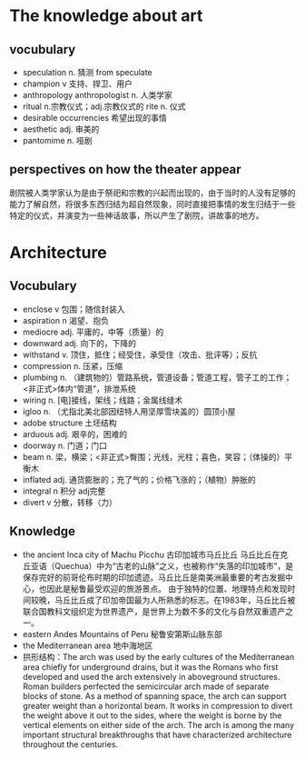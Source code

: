 # The knowledge about art
## vocubulary
+ speculation  n. 猜测 from speculate
+ champion    v 支持、捍卫、用户
+ anthropology anthropologist   n. 人类学家
+ ritual n.宗教仪式；adj.宗教仪式的     rite  n. 仪式
+ desirable occurrencies 希望出现的事情
+ aesthetic adj. 审美的
+ pantomime n. 哑剧

## perspectives on how the theater appear
剧院被人类学家认为是由于祭祀和宗教的兴起而出现的，由于当时的人没有足够的能力了解自然，将很多东西归结为超自然现象，同时直接把事情的发生归结于一些特定的仪式，并演变为一些神话故事，所以产生了剧院，讲故事的地方。

# Architecture
## Vocubulary 
+ enclose  v 包围；随信封装入
+ aspiration n 渴望、抱负
+ mediocre adj. 平庸的，中等（质量）的
+ downward adj. 向下的，下降的
+ withstand v. 顶住，抵住；经受住，承受住（攻击、批评等）；反抗
+ compression n. 压紧，压缩
+ plumbing n. （建筑物的）管路系统，管道设备；管道工程，管子工的工作；<非正式>体内“管道”，排泄系统
+ wiring n. [电]接线，架线；线路；金属线缝术
+ igloo n. （尤指北美北部因纽特人用坚厚雪块盖的）圆顶小屋
+ adobe structure 土坯结构
+ arduous adj. 艰辛的，困难的
+ doorway n. 门道；门口
+ beam n. 梁，横梁；<非正式>臀围；光线，光柱；喜色，笑容；（体操的）平衡木
+ inflated adj. 通货膨胀的；充了气的；价格飞涨的；（植物）肿胀的
+ integral n 积分 adj完整
+ divert   v 分散，转移（力）

## Knowledge 
+ the ancient Inca city of Machu Picchu 古印加城市马丘比丘
马丘比丘在克丘亚语（Quechua）中为“古老的山脉”之义，也被称作“失落的印加城市”，是保存完好的前哥伦布时期的印加遗迹。马丘比丘是南美洲最重要的考古发掘中心，也因此是秘鲁最受欢迎的旅游景点。
由于独特的位置、地理特点和发现时间较晚，马丘比丘成了印加帝国最为人所熟悉的标志。在1983年，马丘比丘被联合国教科文组织定为世界遗产，是世界上为数不多的文化与自然双重遗产之一。
+ eastern Andes Mountains of Peru 秘鲁安第斯山脉东部
+ the Mediterranean area  地中海地区
+ 拱形结构：The arch was used by the early cultures of the Mediterranean area chiefly for underground drains, but it was the Romans who first developed and used the arch extensively in aboveground structures. Roman builders perfected the semicircular arch made of separate blocks of stone. As a method of spanning space, the arch can support greater weight than a horizontal beam. It works in compression to divert the weight above it out to the sides, where the weight is borne by the vertical elements on either side of the arch. The arch is among the many important structural breakthroughs that have characterized architecture throughout the centuries.



